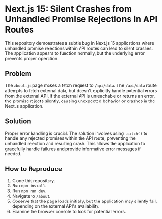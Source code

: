 # Next.js 15: Silent Crashes from Unhandled Promise Rejections in API Routes

This repository demonstrates a subtle bug in Next.js 15 applications where unhandled promise rejections within API routes can lead to silent crashes.  The application appears to function normally, but the underlying error prevents proper operation.

## Problem

The `about.js` page makes a fetch request to `/api/data`. The `/api/data` route attempts to fetch external data, but doesn't explicitly handle potential errors from the external API.  If the external API is unreachable or returns an error, the promise rejects silently, causing unexpected behavior or crashes in the Next.js application.

## Solution

Proper error handling is crucial.  The solution involves using `.catch()` to handle any rejected promises within the API route, preventing the unhandled rejection and resulting crash.   This allows the application to gracefully handle failures and provide informative error messages if needed.

## How to Reproduce

1. Clone this repository.
2. Run `npm install`.
3. Run `npm run dev`.
4. Navigate to `/about`.
5. Observe that the page loads initially, but the application may silently fail, depending on the external API's availability.
6. Examine the browser console to look for potential errors.